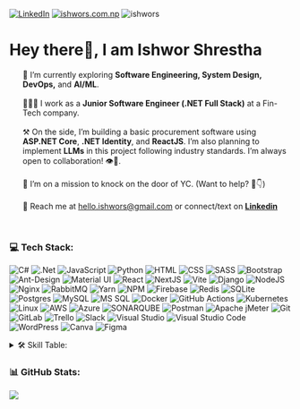 [![LinkedIn](https://img.shields.io/badge/LinkedIn-%230077B5.svg?logo=linkedin&logoColor=white)](https://linkedin.com/in/ishwors)
[![ishwors.com.np](https://img.shields.io/badge/Visit_Website-blue)](https://www.ishwors.com.np)
<span align="right"><img src="https://komarev.com/ghpvc/?username=ishwors&label=Profile%20views&color=0e75b6&style=flat" alt="ishwors"/></span>   
<!---
[![Pluralsight](https://img.shields.io/badge/Pluralsight-yellow?style=flat&logo=pluralsight&logoColor=%23FFFFFF&color=%23F15B2A)]()
[![Medium](https://img.shields.io/badge/Medium_Blogs-yellow?style=flat&logo=medium&logoColor=%23FFFFFF&color=%23FFC017)]()
[![StackOverflow](https://img.shields.io/badge/StackOverflow-yellow?style=flat&logo=stackoverflow&logoColor=%23FFFFFF&color=F58025)]()
[![Leetcode](https://img.shields.io/badge/LeetCode-yellow?style=flat&logo=leetcode&logoColor=%23FFFFFF&color=%23FFA116)]()
[![freeCodeCamp](https://img.shields.io/badge/freeCodeCamp-blue?style=flat&logo=freecodecamp&logoColor=%23FFFFFF&color=%230A0A23)]()
--->



<div>
  <h1> 
    Hey there👋, I am Ishwor Shrestha
  </h1>
  <p>
    <ul style="list-style: none;">
      <li>
        🌱 I’m currently exploring <b>Software Engineering, System Design, DevOps,</b> and <b>AI/ML</b>.
      </li><br>
      <li>
        👨🏻‍💻 I work as a <b>Junior Software Engineer (.NET Full Stack)</b> at a Fin-Tech company.
      </li><br>     
      <li>
        ⚒️ On the side, I’m building a basic procurement software using <b>ASP.NET Core</b>, <b>.NET Identity</b>, and <b>ReactJS</b>. I’m also planning to implement <b>LLMs</b> in this project following industry standards. I’m always open to collaboration! 👁️🤝.
      </li><br>
      <li>
        🚀 I’m on a mission to knock on the door of YC. (Want to help? 🙏👇)
      </li><br>
      <li>
        📧 Reach me at <a href="mailto:hello.ishwors@gmail.com">hello.ishwors@gmail.com</a> or connect/text on <a href="https://linkedin.com/in/ishwors"><b>Linkedin</b></a>
      </li>
    </ul>
  </p>
</div>
<br/>


### 💻 Tech Stack:

![C#](https://img.shields.io/badge/c%23-%23239120.svg?style=for-the-badge&logo=csharp&logoColor=white) 
![.Net](https://img.shields.io/badge/.NET-5C2D91?style=for-the-badge&logo=.net&logoColor=white) 
![JavaScript](https://img.shields.io/badge/JavaScript-white?style=for-the-badge&logo=javascript&logoColor=%23FFFFFF&color=%23F7DF1E)
![Python](https://img.shields.io/badge/Python-white?style=for-the-badge&logo=python&logoColor=%23FFFFFF&color=%233776AB) 
![HTML](https://img.shields.io/badge/HTML-white?style=for-the-badge&logo=html5&logoColor=%23FFFFFF&color=%23E34F26)
![CSS](https://img.shields.io/badge/CSS-blue?style=for-the-badge&logo=css3)
![SASS](https://img.shields.io/badge/SASS-hotpink.svg?style=for-the-badge&logo=SASS&logoColor=white) 
![Bootstrap](https://img.shields.io/badge/Bootstrap-white?style=for-the-badge&logo=bootstrap&logoColor=%23FFFFFF&color=%237952B3)
![Ant-Design](https://img.shields.io/badge/-AntDesign-%230170FE?style=for-the-badge&logo=ant-design&logoColor=white) 
![Material UI](https://img.shields.io/badge/Material%20UI-white?style=for-the-badge&logo=mui&logoColor=%23FFFFFF&color=%23007FFF) 
![React](https://img.shields.io/badge/react-%2320232a.svg?style=for-the-badge&logo=react&logoColor=%2361DAFB) 
![NextJS](https://img.shields.io/badge/Next-black?style=for-the-badge&logo=next.js&logoColor=white) 
![Vite](https://img.shields.io/badge/vite-%23646CFF.svg?style=for-the-badge&logo=vite&logoColor=white) 
![Django](https://img.shields.io/badge/django-%23092E20.svg?style=for-the-badge&logo=django&logoColor=white) 
![NodeJS](https://img.shields.io/badge/node.js-6DA55F?style=for-the-badge&logo=node.js&logoColor=white) 
![Nginx](https://img.shields.io/badge/nginx-%23009639.svg?style=for-the-badge&logo=nginx&logoColor=white) 
![RabbitMQ](https://img.shields.io/badge/rabbitmq-FF6600?style=for-the-badge&logo=rabbitmq&logoColor=white) 
![Yarn](https://img.shields.io/badge/yarn-%232C8EBB.svg?style=for-the-badge&logo=yarn&logoColor=white) 
![NPM](https://img.shields.io/badge/NPM-%23CB3837.svg?style=for-the-badge&logo=npm&logoColor=white) 
![Firebase](https://img.shields.io/badge/Firebase-039BE5?style=for-the-badge&logo=Firebase&logoColor=white) 
![Redis](https://img.shields.io/badge/redis-%23DD0031.svg?style=for-the-badge&logo=redis&logoColor=white) 
![SQLite](https://img.shields.io/badge/sqlite-%2307405e.svg?style=for-the-badge&logo=sqlite&logoColor=white) 
![Postgres](https://img.shields.io/badge/postgres-%23316192.svg?style=for-the-badge&logo=postgresql&logoColor=white) 
![MySQL](https://img.shields.io/badge/mysql-%2300000f.svg?style=for-the-badge&logo=mysql&logoColor=white) 
![MS SQL](https://img.shields.io/badge/MS_SQL-yellow?style=for-the-badge&logo=microsoftsqlserver&color=%23CC2927) 
![Docker](https://img.shields.io/badge/docker-%230db7ed.svg?style=for-the-badge&logo=docker&logoColor=white) 
![GitHub Actions](https://img.shields.io/badge/GitHub%20Actions-purple?style=for-the-badge&logo=githubactions&logoColor=%23FFFFFF)
![Kubernetes](https://img.shields.io/badge/kubernetes-%23326ce5.svg?style=for-the-badge&logo=kubernetes&logoColor=white) 
![Linux](https://img.shields.io/badge/Linux-white?style=for-the-badge&logo=linux&logoColor=%23FFFFFF&color=%23FCC624)
![AWS](https://img.shields.io/badge/AWS-%23FF9900.svg?style=for-the-badge&logo=amazon-aws&logoColor=white) 
![Azure](https://img.shields.io/badge/azure-%230072C6.svg?style=for-the-badge&logo=microsoftazure&logoColor=white) 
![SONARQUBE](https://img.shields.io/badge/sonarqube-4E9BCD.svg?style=for-the-badge&logo=sonarqube&logoColor=white&color=%234E9BCD) 
![Postman](https://img.shields.io/badge/Postman-FF6C37?style=for-the-badge&logo=postman&logoColor=white) 
![Apache jMeter](https://img.shields.io/badge/jMeter-red?style=for-the-badge&logo=apachejmeter&color=%23D22128)
![Git](https://img.shields.io/badge/Git-white?style=for-the-badge&logo=git&logoColor=%23FFFFFF&color=%23F05032)
![GitLab](https://img.shields.io/badge/GitLab-white?style=for-the-badge&logo=gitlab&logoColor=%23FFFFFF&color=%23FC6D26)
![Trello](https://img.shields.io/badge/Trello-%23026AA7.svg?style=for-the-badge&logo=Trello&logoColor=white) 
![Slack](https://img.shields.io/badge/Slack-purple?style=for-the-badge&logo=slack&color=%234A154B)
![Visual Studio](https://img.shields.io/badge/Visual_Studio-white?style=for-the-badge&logo=visualstudio&logoColor=%23FFFFFF&color=%235C2D91)
![Visual Studio Code](https://img.shields.io/badge/Visual_Studio_Code-white?style=for-the-badge&logo=visualstudiocode&logoColor=%23FFFFFF&color=%23007ACC) 
![WordPress](https://img.shields.io/badge/WordPress-%23117AC9.svg?style=for-the-badge&logo=WordPress&logoColor=white) 
![Canva](https://img.shields.io/badge/Canva-%2300C4CC.svg?style=for-the-badge&logo=Canva&logoColor=white) 
![Figma](https://img.shields.io/badge/figma-%23F24E1E.svg?style=for-the-badge&logo=figma&logoColor=white) 


<details>
<summary>
<span> 🛠️ Skill Table: </span>  
</summary>

| Types                       | Skills                                       |
| :---------------------------|:---------------------------------------------|
| **Programming Languages**   | C#, JavaScript, Python, Java, HTML, CSS, SQL |
| **Frameworks/Libraries**    | .NET Core, React (NextJS, Vite), Bootstrap, AntDesign, MaterialUI |
| **Development Tools**       | Git, GitLab, GitHub, Trello, Visual Studio, VS Code |
| **Database Tools**          | MS SQL, MySQL, PostreSQL, Redis, SSMS, pgAdmin |
| **Deployment Technologies** | Docker, GitHub Actions, Kubernetes, AWS, Azure, Linux, NGINX |
| **Testing & Analysis**      | xUnit, Apache jMeter, Postman, SonarQube |
| **Others**                  | Figma, Canva, WordPress |

</details>

### 📊 GitHub Stats:

![](https://github-readme-streak-stats.herokuapp.com/?user=ishwors&theme=dark&hide_border=false)
<!--![](https://github-readme-stats.vercel.app/api/top-langs/?username=ishwors&theme=dark&hide_border=false&include_all_commits=true&count_private=true&layout=compact)>


